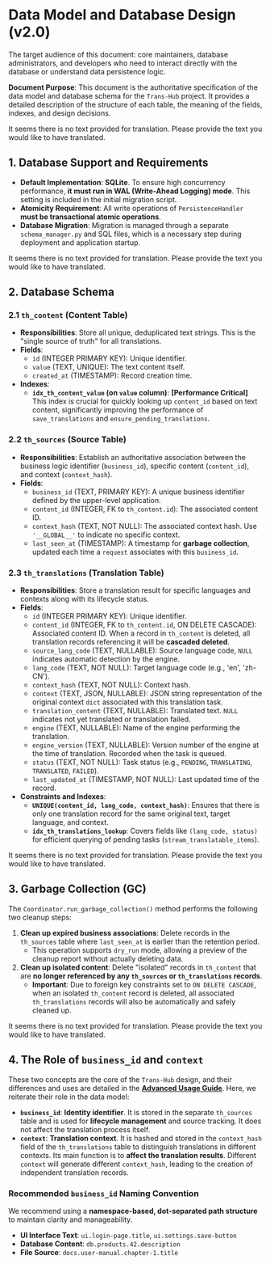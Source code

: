 # **Data Model and Database Design (v2.0)**

The target audience of this document: core maintainers, database administrators, and developers who need to interact directly with the database or understand data persistence logic.

**Document Purpose**: This document is the authoritative specification of the data model and database schema for the `Trans-Hub` project. It provides a detailed description of the structure of each table, the meaning of the fields, indexes, and design decisions.

It seems there is no text provided for translation. Please provide the text you would like to have translated.

## **1. Database Support and Requirements**

- **Default Implementation**: **SQLite**. To ensure high concurrency performance, **it must run in WAL (Write-Ahead Logging) mode**. This setting is included in the initial migration script.
- **Atomicity Requirement**: All write operations of `PersistenceHandler` **must be transactional atomic operations**.
- **Database Migration**: Migration is managed through a separate `schema_manager.py` and SQL files, which is a necessary step during deployment and application startup.

It seems there is no text provided for translation. Please provide the text you would like to have translated.

## **2. Database Schema**

### **2.1 `th_content` (Content Table)**

- **Responsibilities**: Store all unique, deduplicated text strings. This is the "single source of truth" for all translations.
- **Fields**:
  - `id` (INTEGER PRIMARY KEY): Unique identifier.
  - `value` (TEXT, UNIQUE): The text content itself.
  - `created_at` (TIMESTAMP): Record creation time.
- **Indexes**:
  - **`idx_th_content_value` (on `value` column)**: **[Performance Critical]** This index is crucial for quickly looking up `content_id` based on text content, significantly improving the performance of `save_translations` and `ensure_pending_translations`.

### **2.2 `th_sources` (Source Table)**

- **Responsibilities**: Establish an authoritative association between the business logic identifier (`business_id`), specific content (`content_id`), and context (`context_hash`).
- **Fields**:
  - `business_id` (TEXT, PRIMARY KEY): A unique business identifier defined by the upper-level application.
  - `content_id` (INTEGER, FK to `th_content.id`): The associated content ID.
  - `context_hash` (TEXT, NOT NULL): The associated context hash. Use `'__GLOBAL__'` to indicate no specific context.
  - `last_seen_at` (TIMESTAMP): A timestamp for **garbage collection**, updated each time a `request` associates with this `business_id`.

### **2.3 `th_translations` (Translation Table)**

- **Responsibilities**: Store a translation result for specific languages and contexts along with its lifecycle status.
- **Fields**:
  - `id` (INTEGER PRIMARY KEY): Unique identifier.
  - `content_id` (INTEGER, FK to `th_content.id`, ON DELETE CASCADE): Associated content ID. When a record in `th_content` is deleted, all translation records referencing it will be **cascaded deleted**.
  - `source_lang_code` (TEXT, NULLABLE): Source language code, `NULL` indicates automatic detection by the engine.
  - `lang_code` (TEXT, NOT NULL): Target language code (e.g., 'en', 'zh-CN').
  - `context_hash` (TEXT, NOT NULL): Context hash.
  - `context` (TEXT, JSON, NULLABLE): JSON string representation of the original context `dict` associated with this translation task.
  - `translation_content` (TEXT, NULLABLE): Translated text. `NULL` indicates not yet translated or translation failed.
  - `engine` (TEXT, NULLABLE): Name of the engine performing the translation.
  - `engine_version` (TEXT, NULLABLE): Version number of the engine at the time of translation. Recorded when the task is queued.
  - `status` (TEXT, NOT NULL): Task status (e.g., `PENDING`, `TRANSLATING`, `TRANSLATED`, `FAILED`).
  - `last_updated_at` (TIMESTAMP, NOT NULL): Last updated time of the record.
- **Constraints and Indexes**:
  - **`UNIQUE(content_id, lang_code, context_hash)`**: Ensures that there is only one translation record for the same original text, target language, and context.
  - **`idx_th_translations_lookup`**: Covers fields like `(lang_code, status)` for efficient querying of pending tasks (`stream_translatable_items`).

It seems there is no text provided for translation. Please provide the text you would like to have translated.

## **3. Garbage Collection (GC)**

The `Coordinator.run_garbage_collection()` method performs the following two cleanup steps:

1. **Clean up expired business associations**: Delete records in the `th_sources` table where `last_seen_at` is earlier than the retention period.
   - This operation supports `dry_run` mode, allowing a preview of the cleanup report without actually deleting data.
2. **Clean up isolated content**: Delete "isolated" records in `th_content` that are **no longer referenced by any `th_sources` or `th_translations` records**.
   - **Important**: Due to foreign key constraints set to `ON DELETE CASCADE`, when an isolated `th_content` record is deleted, all associated `th_translations` records will also be automatically and safely cleaned up.

It seems there is no text provided for translation. Please provide the text you would like to have translated.

## **4. The Role of `business_id` and `context`**

These two concepts are the core of the `Trans-Hub` design, and their differences and uses are detailed in the [**Advanced Usage Guide**](../guides/02_advanced_usage.md). Here, we reiterate their role in the data model:

- **`business_id`**: **Identity identifier**. It is stored in the separate `th_sources` table and is used for **lifecycle management** and source tracking. It does not affect the translation process itself.
- **`context`**: **Translation context**. It is hashed and stored in the `context_hash` field of the `th_translations` table to distinguish translations in different contexts. Its main function is to **affect the translation results**. Different `context` will generate different `context_hash`, leading to the creation of independent translation records.

### **Recommended `business_id` Naming Convention**

We recommend using a **namespace-based, dot-separated path structure** to maintain clarity and manageability.

- **UI Interface Text**: `ui.login-page.title`, `ui.settings.save-button`
- **Database Content**: `db.products.42.description`
- **File Source**: `docs.user-manual.chapter-1.title`
